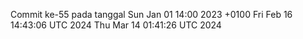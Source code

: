 Commit ke-55 pada tanggal Sun Jan 01 14:00 2023 +0100
Fri Feb 16 14:43:06 UTC 2024
Thu Mar 14 01:41:26 UTC 2024
